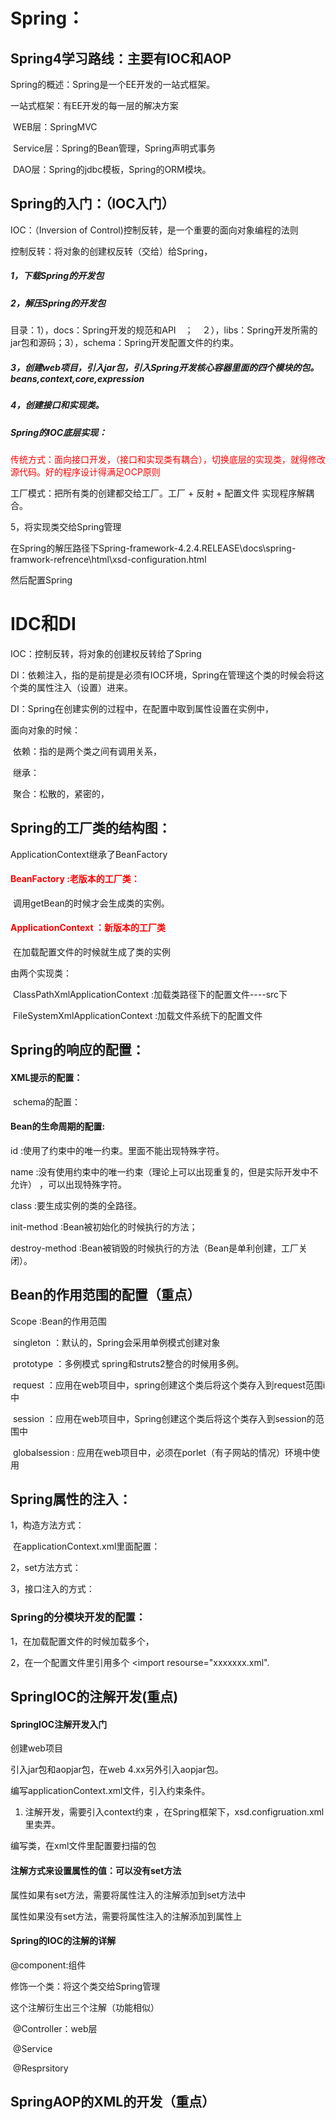 # Spring：

## Spring4学习路线：主要有IOC和AOP

Spring的概述：Spring是一个EE开发的一站式框架。

一站式框架：有EE开发的每一层的解决方案

​	WEB层：SpringMVC

​	Service层：Spring的Bean管理，Spring声明式事务

​	DAO层：Spring的jdbc模板，Spring的ORM模块。

## Spring的入门：（IOC入门）

IOC：（Inversion of Control)控制反转，是一个重要的面向对象编程的法则

控制反转：将对象的创建权反转（交给）给Spring，

##### 1，下载Spring的开发包

##### 2，解压Spring的开发包

目录：1），docs：Spring开发的规范和API　；　２），libs：Spring开发所需的jar包和源码；3），schema：Spring开发配置文件的约束。

##### 3，创建web项目，引入jar包，引入Spring开发核心容器里面的四个模块的包。beans,context,core,expression

##### 4，创建接口和实现类。

##### Spring的IOC底层实现：

<font color="red">传统方式：面向接口开发，（接口和实现类有耦合），切换底层的实现类，就得修改源代码。好的程序设计得满足OCP原则</font>

工厂模式：把所有类的创建都交给工厂。工厂  +   反射 +  配置文件  实现程序解耦合。

5，将实现类交给Spring管理

在Spring的解压路径下Spring-framework-4.2.4.RELEASE\docs\spring-framwork-refrence\html\xsd-configuration.html

然后配置Spring





# IDC和DI

IOC：控制反转，将对象的创建权反转给了Spring

DI：依赖注入，指的是前提是必须有IOC环境，Spring在管理这个类的时候会将这个类的属性注入（设置）进来。

DI：Spring在创建实例的过程中，在配置中取到属性设置在实例中，

面向对象的时候：

​	依赖：指的是两个类之间有调用关系，

​	继承：

​	聚合：松散的，紧密的，

## Spring的工厂类的结构图：

ApplicationContext继承了BeanFactory

#### <font color="red">BeanFactory	:老版本的工厂类：</font>

​	调用getBean的时候才会生成类的实例。

#### <font color="red">ApplicationContext	：新版本的工厂类</font>

​	在加载配置文件的时候就生成了类的实例

由两个实现类：

​	ClassPathXmlApplicationContext	:加载类路径下的配置文件----src下

​	FileSystemXmlApplicationContext	:加载文件系统下的配置文件

## Spring的响应的配置：

#### XML提示的配置：

​	schema的配置：

#### Bean的生命周期的配置:

<bean  id=""  name="">

id	:使用了约束中的唯一约束。里面不能出现特殊字符。

name	:没有使用约束中的唯一约束（理论上可以出现重复的，但是实际开发中不允许） ，可以出现特殊字符。

class	:要生成实例的类的全路径。

init-method	:Bean被初始化的时候执行的方法；

destroy-method	:Bean被销毁的时候执行的方法（Bean是单利创建，工厂关闭）。

## Bean的作用范围的配置（重点）

Scope	:Bean的作用范围

​	singleton	：默认的，Spring会采用单例模式创建对象

​	prototype	：多例模式  spring和struts2整合的时候用多例。

​	request	：应用在web项目中，spring创建这个类后将这个类存入到request范围i中

​	session	：应用在web项目中，Spring创建这个类后将这个类存入到session的范围中

​	globalsession	: 应用在web项目中，必须在porlet（有子网站的情况）环境中使用

## Spring属性的注入：

1，构造方法方式：

​	在applicationContext.xml里面配置：

<bean id = ""  class = "">

<constructor-arg name = "name"  value="lisa">

<constructor-arg name="age" value="21"> 

</bean>

2，set方法方式：

3，接口注入的方式：

### Spring的分模块开发的配置：

1，在加载配置文件的时候加载多个，

2，在一个配置文件里引用多个   <import  resourse="xxxxxxx.xml".





## SpringIOC的注解开发(重点)

#### SpringIOC注解开发入门

创建web项目

引入jar包和aopjar包，在web  4.xx另外引入aopjar包。

编写applicationContext.xml文件，引入约束条件。

1. 注解开发，需要引入context约束 ，在Spring框架下，xsd.configruation.xml里卖弄。

编写类，在xml文件里配置要扫描的包

#### 注解方式来设置属性的值：可以没有set方法 

属性如果有set方法，需要将属性注入的注解添加到set方法中

属性如果没有set方法，需要将属性注入的注解添加到属性上

#### Spring的IOC的注解的详解

@component:组件

修饰一个类：将这个类交给Spring管理

这个注解衍生出三个注解（功能相似）

​	@Controller：web层

​	@Service

​	@Resprsitory

## SpringAOP的XML的开发（重点） 